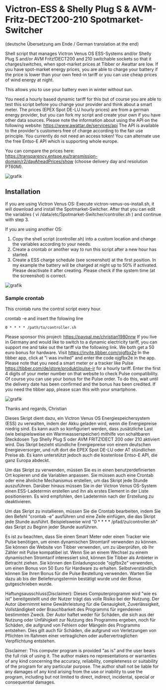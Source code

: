 # Victron-ESS & Shelly Plug S & AVM-Fritz-DECT200-210 Spotmarket-Switcher
(deutsche Übersetzung am Ende / German translation at the end)

Shell script that manages Victron Venus OS ESS-Systems and/or Shelly Plug S and/or AVM Fritz!DECT200 and 210 switchable sockets so that it charges/switches, 
when spot-market prices at Tibber or Awattar are low. 
If you have spot-market energy prices, you are able to charge your battery if the price is lower
than your own feed-in tariff or you can use cheap prices of wind energy at night.

This allows you to use your battery even in winter without sun. 

You need a hourly based dynamic tariff for this but of course you are able to test this script before
you change your provider and think about a smart meter.
The prices (EPEX Spot DE-LU hourly prices) are from a german energy provider, 
but you can fork my script and create your own if you have other data sources.
Please note the information about using the API on the following website: https://www.awattar.de/services/api
The API is available to the provider's customers free of charge according to the fair use principle.
You currently do not need an access token! You can alternate use the free Entso-E API which is supporting whole europe.

You can compare the prices here:
https://transparency.entsoe.eu/transmission-domain/r2/dayAheadPrices/show (choose delivery day and resolution PT60M).

![grafik](https://user-images.githubusercontent.com/6513794/209883987-5660ebb9-07aa-4aaa-a6c9-a6d650482610.png)

## Installation

If you are using Victron Venus OS: Execute victron-venus-os-install.sh, it will download and install the Spotmarket-Switcher.
After that you can edit the variables ( vi /data/etc/Spotmarket-Switcher/controller.sh ) and continue with step 3.

If you are using another OS:
1. Copy the shell script (controller.sh) into a custom location and change the variables according to your needs.
2. Create a crontab or another way to run this script after a new hour has started.
3. Create a ESS charge schedule (see screenshot) at the first position. In my example the battery will be charged at night up to 50% if activated.
   Please deactivate it after creating. Please check if the system time (at the screenshot) is correct.
   
![grafik](https://user-images.githubusercontent.com/6513794/206877184-b8bf0752-b5d5-4c1b-af15-800b6499cfc7.png)

### Sample crontab
This crontab runs the control script every hour.

crontab -e and insert the folowing line
```
0 * * * * /path/to/controller.sh
```

Please sponsor this project: https://paypal.me/christian1980nrw
If you live in Germany and would like to switch to a dynamic electricity tariff, you can support me and take out the tariff via the following link.
We both get a 50 euro bonus for hardware. Visit https://invite.tibber.com/ojgfbx2e
In the tibber app, click at "i was invited" and enter the code ojgfbx2e in the app.
Please note that you need a smart meter or a tracker like Pulse https://tibber.com/de/store/produkt/pulse-ir for a hourly tariff.
Enter the first 4 digits of your meter number on that website to check Pulse compatibility. Of course you can use your bonus for the Pulse order. To do this, wait until the delivery date has been confirmed and the bonus has been credited.
If you need the tibber app, please scan this with your smartphone.

![grafik](https://user-images.githubusercontent.com/6513794/208248287-bce59608-2af5-4217-9990-e506cde19df4.png)


Thanks and regards, Christian


Dieses Skript dient dazu, ein Victron Venus OS Energiespeichersystem (ESS) zu verwalten, indem der Akku geladen wird, wenn die Energiepreise niedrig sind. Es kann auch so konfiguriert werden, dass zusätzliche Last (wie beispielsweise ein Warmwasserspeicher) mithilfe von schaltbaren Steckdosen Typ Shelly Plug S oder AVM FRITZ!DECT 200 oder 210 aktiviert wird. Das Skript bezieht stündliche Energiepreise von einem deutschen Energieversorger, und ruft dort die EPEX Spot DE-LU oder AT stündlichen Preise ab. Es kann unterstützt jedoch auch die kostenlose Entso-E API, die ganz Europa abdeckt.

Um das Skript zu verwenden, müssen Sie es in einen benutzerdefinierten Ort kopieren und die Variablen anpassen. Sie müssen auch eine Crontab oder eine ähnliche Mechanismus erstellen, um das Skript jede Stunde auszuführen. Darüber hinaus müssen Sie in der Victron Venus OS-System einen ESS-Ladetermin erstellen und ihn als erstes Element in der Liste positionieren. Es wird empfohlen, den Ladetermin nach der Erstellung zu deaktivieren.

Um das Skript zu installieren, müssen Sie die Crontab bearbeiten, indem Sie den Befehl "crontab -e" ausführen und eine Zeile einfügen, die das Skript jede Stunde ausführt. Beispielsweise wird "0 * * * * /pfad/zu/controller.sh" das Skript zu Beginn jeder Stunde ausführen.

Es ist zu beachten, dass Sie einen Smart Meter oder einen Tracker wie Pulse benötigen, um einen dynamischen Stromtarif verwenden zu können. Sie können die Website von Tibber verwenden, um zu überprüfen, ob Ihr Zähler mit Pulse kompatibel ist. Wenn Sie an einem Wechsel zu einem dynamischen Stromtarif interessiert sind, können Sie Tibber als Anbieter in Betracht ziehen. Sie können den Einladungscode "ojgfbx2e" verwenden, um einen Bonus von 50 Euro für Hardware zu erhalten. Selbstverständlich können Sie Ihren Bonus für die Pulse Bestellung verwenden. Warten Sie dazu ab bis der Belieferungstermin bestätigt wurde und der Bonus gutgeschrieben wurde.


Haftungsausschluss(Disclaimer):
Dieses Computerprogramm wird "wie es ist" bereitgestellt und der Nutzer trägt das volle Risiko bei der Nutzung. Der Autor übernimmt keine Gewährleistung für die Genauigkeit, Zuverlässigkeit, Vollständigkeit oder Brauchbarkeit des Programms für irgendeinen bestimmten Zweck. Der Autor haftet weder für Schäden, die sich aus der Nutzung oder Unfähigkeit zur Nutzung des Programms ergeben, noch für Schäden, die aufgrund von Fehlern oder Mängeln des Programms entstehen. Dies gilt auch für Schäden, die aufgrund von Verletzungen von Pflichten im Rahmen einer vertraglichen oder außervertraglichen Verpflichtung entstehen.

Disclaimer:
This computer program is provided "as is" and the user bears the full risk of using it. The author makes no representations or warranties of any kind concerning the accuracy, reliability, completeness or suitability of the program for any particular purpose. The author shall not be liable for any damages of any kind arising from the use or inability to use the program, including but not limited to direct, indirect, incidental, special or consequential damages.
